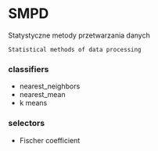 # SMPD
Statystyczne metody przetwarzania danych

```Statistical methods of data processing```


### classifiers
* nearest_neighbors
* nearest_mean
* k means


### selectors
* Fischer coefficient
